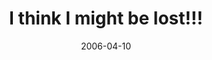 ---
layout: base.njk
title : 'I think I might be lost!!!' 
view_title : 'I think I might be lost!!!' 
year : '2006' 
date : '2006-04-10' 
img_file : '/drawing/ithinkimightbelost.png' 
html_file : 'ithinkimightbelost' 
next_html : 'ijustcouldntseemtogetpastit.html' 
year_order : '127' 
permalink : "title/{{html_file}}.html"
---
